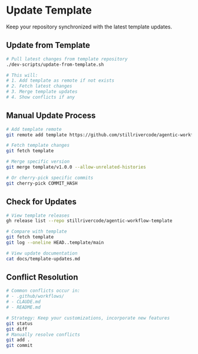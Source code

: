 # Update Template

Keep your repository synchronized with the latest template updates.

## Update from Template

```bash
# Pull latest changes from template repository
./dev-scripts/update-from-template.sh

# This will:
# 1. Add template as remote if not exists
# 2. Fetch latest changes
# 3. Merge template updates
# 4. Show conflicts if any
```

## Manual Update Process

```bash
# Add template remote
git remote add template https://github.com/stillrivercode/agentic-workflow-template.git

# Fetch template changes
git fetch template

# Merge specific version
git merge template/v1.0.0 --allow-unrelated-histories

# Or cherry-pick specific commits
git cherry-pick COMMIT_HASH
```

## Check for Updates

```bash
# View template releases
gh release list --repo stillrivercode/agentic-workflow-template

# Compare with template
git fetch template
git log --oneline HEAD..template/main

# View update documentation
cat docs/template-updates.md
```

## Conflict Resolution

```bash
# Common conflicts occur in:
# - .github/workflows/
# - CLAUDE.md
# - README.md

# Strategy: Keep your customizations, incorporate new features
git status
git diff
# Manually resolve conflicts
git add .
git commit
```

